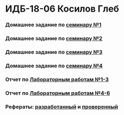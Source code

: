 # ИДБ-18-06 Косилов Глеб

### Домашнее задание по [семинару №1](https://github.com/stankin/design-part-1/wiki/sem1)

### Домашнее задание по [семинару №2](https://github.com/stankin/design-part-1/wiki/sem2)

### Домашнее задание по [семинару №3](https://github.com/stankin/design-part-1/wiki/sem3)

### Домашнее задание по [семинару №4](https://github.com/stankin/design-part-1/wiki/sem4)

### Отчет по [Лабораторным работам №1-3](https://github.com/Allyxan/Allyxan.github.io/wiki/Лабораторные-работы-1-3)

### Отчет по [Лабораторным работам №4-6]()

### Рефераты: [разработанный]() и [проверенный]()
